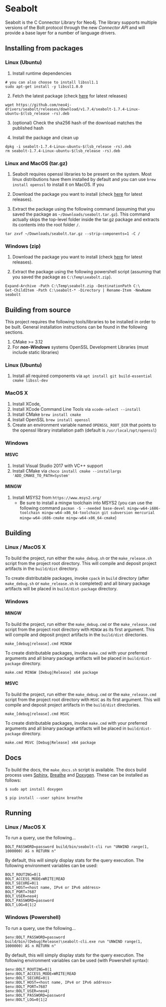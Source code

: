 # Seabolt

Seabolt is the C Connector Library for Neo4j.
The library supports multiple versions of the Bolt protocol through the new _Connector API_ and will provide a base layer for a number of language drivers.

## Installing from packages

### Linux (Ubuntu)

1. Install runtime dependencies
```
# you can also choose to install libssl1.1
sudo apt-get install -y libssl1.0.0 
```

2. Fetch the latest package (check [here](https://github.com/neo4j-drivers/seabolt/releases) for latest releases)
```
wget https://github.com/neo4j-drivers/seabolt/releases/download/v1.7.4/seabolt-1.7.4-Linux-ubuntu-$(lsb_release -rs).deb
```

3. (optional) Check the sha256 hash of the download matches the published hash

4. Install the package and clean up
```
dpkg -i seabolt-1.7.4-Linux-ubuntu-$(lsb_release -rs).deb
rm seabolt-1.7.4-Linux-ubuntu-$(lsb_release -rs).deb
```

### Linux and MacOS (tar.gz)

1. Seabolt requires openssl libraries to be present on the system. Most linux distributions have them installed by default and you can use `brew install openssl` to install it on MacOS. If you 

2. Download the package you want to install (check [here](https://github.com/neo4j-drivers/seabolt/releases) for latest releases).

3. Extract the package using the following command (assuming that you saved the package as `~/Downloads/seabolt.tar.gz`). This command actually skips the top-level folder inside the tar.gz package and extracts its contents into the root folder `/`.
```
tar zxvf ~/Downloads/seabolt.tar.gz --strip-components=1 -C /
```

### Windows (zip)

1. Download the package you want to install (check [here](https://github.com/neo4j-drivers/seabolt/releases) for latest releases).

2. Extract the package using the following powershell script (assuming that you saved the package as `C:\Temp\seabolt.zip`).
```
Expand-Archive -Path C:\Temp\seabolt.zip -DestinationPath C:\
Get-ChildItem -Path C:\seabolt-* -Directory | Rename-Item -NewName seabolt
```

## Building from source

This project requires the following tools/libraries to be installed in order to be built. General installation instructions can be found in the following sections.

1. CMake >= 3.12
2. For **_non-Windows_** systems OpenSSL Development Libraries (must include static libraries)

### Linux (Ubuntu)

1. Install all required components via ```apt install git build-essential cmake libssl-dev```

### MacOS X

1. Install XCode,
2. Install XCode Command Line Tools via `xcode-select --install`
3. Install CMake `brew install cmake`
4. Install OpenSSL `brew install openssl`
5. Create an environment variable named `OPENSSL_ROOT_DIR` that points to the openssl library installation path (default is `/usr/local/opt/openssl`)

### Windows

#### MSVC

1. Install Visual Studio 2017 with VC++ support
2. Install CMake via `choco install cmake --installargs 'ADD_CMAKE_TO_PATH=System'`

#### MINGW

1. Install MSYS2 from `https://www.msys2.org/`
    * Be sure to install a mingw toolchain into MSYS2 (you can use the following command `pacman -S --needed base-devel mingw-w64-i686-toolchain mingw-w64-x86_64-toolchain git subversion mercurial mingw-w64-i686-cmake mingw-w64-x86_64-cmake`)

## Building

### Linux / MacOS X

To build the project, run either the `make_debug.sh` or the `make_release.sh` script from the project root directory.
This will compile and deposit project artifacts in the `build/dist` directory.

To create distributable packages, invoke `cpack` in `build` directory (after `make_debug.sh` or `make_release.sh` is completed) and all binary package artifacts will be placed in `build/dist-package` directory.

### Windows

#### MINGW

To build the project, run either the `make_debug.cmd` or the `make_release.cmd` script from the project root directory with `MINGW` as its first argument.
This will compile and deposit project artifacts in the `build/dist` directories.

```
make_[debug|release].cmd MINGW
```

To create distributable packages, invoke `make.cmd` with your preferred arguments and all binary package artifacts will be placed in `build/dist-package` directory.

```
make.cmd MINGW [Debug|Release] x64 package
```

#### MSVC

To build the project, run either the `make_debug.cmd` or the `make_release.cmd` script from the project root directory with `MSVC` as its first argument.
This will compile and deposit project artifacts in the `build/dist` directories.

```
make_[debug|release].cmd MSVC
```

To create distributable packages, invoke `make.cmd` with your preferred arguments and all binary package artifacts will be placed in `build/dist-package` directory.

```
make.cmd MSVC [Debug|Release] x64 package
```

## Docs 

To build the docs, the `make_docs.sh` script is available.
The docs build process uses [Sphinx](http://www.sphinx-doc.org/), [Breathe](https://breathe.readthedocs.io/) and [Doxygen](http://www.doxygen.org/).
These can be installed as follows:

```
$ sudo apt install doxygen
```

```
$ pip install --user sphinx breathe
```


## Running

### Linux / MacOS X

To run a query, use the following...
```
BOLT_PASSWORD=password build/bin/seabolt-cli run "UNWIND range(1, 1000000) AS n RETURN n"
```

By default, this will simply display stats for the query execution.
The following environment variables can be used:
```
BOLT_ROUTING=0|1
BOLT_ACCESS_MODE=WRITE|READ
BOLT_SECURE=0|1
BOLT_HOST=<host name, IPv4 or IPv6 address>
BOLT_PORT=7687
BOLT_USER=neo4j
BOLT_PASSWORD=password
BOLT_LOG=0|1|2
```

### Windows (Powershell)

To run a query, use the following...
```
$env:BOLT_PASSWORD=password
build/bin/(Debug|Release)\seabolt-cli.exe run "UNWIND range(1, 1000000) AS n RETURN n"
```

By default, this will simply display stats for the query execution.
The following environment variables can be used (with Powershell syntax):
```
$env:BOLT_ROUTING=0|1
$env:BOLT_ACCESS_MODE=WRITE|READ
$env:BOLT_SECURE=0|1
$env:BOLT_HOST=<host name, IPv4 or IPv6 address>
$env:BOLT_PORT=7687
$env:BOLT_USER=neo4j
$env:BOLT_PASSWORD=password
$env:BOLT_LOG=0|1|2
```
